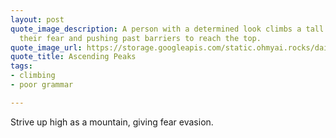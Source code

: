 ```yaml
---
layout: post
quote_image_description: A person with a determined look climbs a tall mountain, conquering
  their fear and pushing past barriers to reach the top.
quote_image_url: https://storage.googleapis.com/static.ohmyai.rocks/daily/2024-02-23.jpg
quote_title: Ascending Peaks
tags:
- climbing
- poor grammar

---
```


Strive up high as a mountain, giving fear evasion.